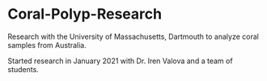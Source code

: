 # Coral-Polyp-Research
Research with the University of Massachusetts, Dartmouth to analyze coral samples from Australia.

Started research in January 2021 with Dr. Iren Valova and a team of students.
